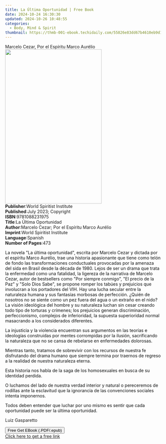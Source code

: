 ```yaml
---
title: La Última Oportunidad | Free Book
date: 2024-10-24 16:30:30
updated: 2024-10-26 10:48:55
categories:
  - Body, Mind & Spirit
thumbnail: https://thmb-001-ebook.techidaily.com/55826e83dd67b4610eb9d175091aa6410b7ce20adb86893e1b263d95bdb7b802.jpg
---
```

<main id="book-container">
  <div class="flex flex-col">
    <div class="book-brief flex-1 py-6 px-4 sm:p-6 md:py-10 md:px-8">
      <!-- brief-->
      <div class="book-brief-main">
        Marcelo Cezar, Por el Espíritu Marco Aurélio
      </div>
    </div>
    <div
      class="book-meta-info flex-1 grid gap-4 col-start-1 col-end-3 row-start-1 sm:mb-6 sm:grid-cols-4 lg:gap-6 lg:col-start-2 lg:row-end-6 lg:row-span-6 lg:mb-0"
    >
      <div
        class="book-meta-info-left place-content-center mt-4 p-4 text-sm leading-6 col-start-2 col-span-2 dark:text-slate-400"
      >
        <img
          class="w-full h-500 object-cover rounded-lg sm:h-255 sm:col-span-2 lg:col-span-full"
          src="https://img-001-ebook.techidaily.com/b2fded7c1aa7ad45eb603d5d285ccf9b6863c250ec0431dbfef893b140123b1e.jpg"
          alt=""
          width="312"
          height="500"
        />
      </div>
      <div
        class="book-meta-info-right mt-2 col-start-1 row-start-2 col-span-3 self-center"
      >
        <!-- meta data  -->
        <div class="flex flex-col px-4 md:px-8">
          <div class="flex-1">
            <strong>Publisher</strong>:<span class="px-2"
              >World Spiritist Institute</span
            >
          </div>
          <div class="flex-1">
            <strong>Published</strong>:<span class="px-2"
              >July 2023; Copyright</span
            >
          </div>
          <div class="flex-1">
            <strong>ISBN</strong>:<span class="px-2">9781088231975</span>
          </div>
          <div class="flex-1">
            <strong>Title</strong>:<span class="px-2"
              >La Última Oportunidad</span
            >
          </div>
          <div class="flex-1">
            <strong>Author</strong>:<span class="px-2"
              >Marcelo Cezar; Por el Espíritu Marco Aurélio</span
            >
          </div>
          <div class="flex-1">
            <strong>Imprint</strong>:<span class="px-2"
              >World Spiritist Institute</span
            >
          </div>
          <div class="flex-1">
            <strong>Language</strong>:<span class="px-2">Spanish</span>
          </div>
          <div class="flex-1">
            <strong>Number of Pages</strong>:<span class="px-2">473</span>
          </div>
        </div>
      </div>
    </div>
    <div class="book-description flex-1 py-6 px-4 sm:p-6 md:py-10 md:px-8">
      <div class="book-description-main">
        <div accordion-content="" id="description">
          <p>
            <span style="color: rgb(15, 17, 17)"
              >La novela "La última oportunidad", escrita por Marcelo Cezar y
              dictada por el espíritu Marco Aurélio, trae una historia
              apasionante que tiene como telón de fondo las transformaciones
              conductuales provocadas por la amenaza del sida en Brasil desde la
              década de 1980. Lejos de ser un drama que trata la enfermedad como
              una fatalidad, la ligereza de la narrativa de Marcelo Cezar, autor
              de bestsellers como "Por siempre conmigo", "El precio de la Paz" y
              "Solo Dios Sabe", se propone romper los tabúes y prejuicios que
              involucran a los portadores del VIH. Hay una lucha secular entre
              la naturaleza humana y sus fantasías morbosas de perfección.
              ¿Quién de nosotros no se siente como un pez fuera del agua o un
              extraño en el nido? La visión ideológica del hombre y su
              naturaleza luchan sin cesar creando todo tipo de torturas y
              crímenes; los prejuicios generan discriminación, perfeccionismo,
              complejos de inferioridad, la supuesta superioridad normal
              masacrando a los considerados diferentes.</span
            >
          </p>
          <p>
            <span style="color: rgb(15, 17, 17)"
              >La injusticia y la violencia encuentran sus argumentos en las
              teorías e ideologías construidas por mentes corrompidas por la
              ilusión, sacrificando la naturaleza que no se cansa de rebelarse
              en enfermedades dolorosas.</span
            >
          </p>
          <p>
            <span style="color: rgb(15, 17, 17)"
              >Mientras tanto, tratamos de sobrevivir con los recursos de
              nuestra fe disfrutando del drama humano que siempre termina por
              traernos de regreso a la realidad de nuestra naturaleza
              eterna.</span
            >
          </p>
          <p>
            <span style="color: rgb(15, 17, 17)"
              >Esta historia nos habla de la saga de los homosexuales en busca
              de su identidad perdida.</span
            >
          </p>
          <p>
            <span style="color: rgb(15, 17, 17)"
              >O luchamos del lado de nuestra verdad interior y natural o
              pereceremos de rodillas ante la esclavitud que la ignorancia de
              las convenciones sociales intenta imponernos.</span
            >
          </p>
          <p>
            <span style="color: rgb(15, 17, 17)"
              >Todos deben entender que luchar por uno mismo es sentir que cada
              oportunidad puede ser la última oportunidad.</span
            >
          </p>
          <p>Luiz Gasparetto</p>
        </div>
        <div class="accordion-fader"></div>
      </div>
    </div>
    <div class="book-excerpts flex-1 py-6 px-4 sm:p-6 md:py-10 md:px-8"></div>
    <div
      class="book-about-author flex-1 py-6 px-4 sm:p-6 md:py-10 md:px-8"
    ></div>
    <div class="book-free-get flex-1 py-6 px-4 sm:p-6 md:py-10 md:px-8">
      <button
        id="btn-free-get"
        class="bg-blue-500 hover:bg-blue-700 text-white font-bold py-2 px-4 rounded"
      >
        Free Get EBook (.PDF/.epub)
      </button>
      <div id="countdown-display" class="px-2 text-lg mt-2"></div>
      <a
        id="free-link"
        class="hidden bg-blue-500 hover:bg-blue-700 text-white font-bold py-2 px-4 rounded"
        href="https://www.ebooks.com/en-us/book/210970176/la-ltima-oportunidad/marcelo-cezar/"
        target="_blank"
        >Click here to get a free link</a
      >
    </div>
    <script>
      let countdownTime = 0;
      let countdownInterval = null;
      document
        .getElementById('btn-free-get')
        .addEventListener('click', startCountdown);
      function startCountdown() {
        countdownTime = new Date().getTime() + 60000 * 3;
        countdownInterval = setInterval(updateCountdown, 1000);
        document.getElementById('btn-free-get').disabled = true;
        document
          .getElementById('btn-free-get')
          .classList.add('bg-gray-500', 'cursor-not-allowed');
      }
      function updateCountdown() {
        let currentTime = new Date().getTime();
        let timeLeft = countdownTime - currentTime;
        let secondsLeft = Math.floor(timeLeft / 1000);
        document.getElementById('countdown-display').innerHTML =
          `Remaining time: ${secondsLeft} seconds.`;
        if (secondsLeft <= 0) {
          clearInterval(countdownInterval);
          document.getElementById('btn-free-get').classList.add('hidden');
          document.getElementById('free-link').classList.remove('hidden');
          document.getElementById('countdown-display').innerHTML = '';
        }
      }
    </script>
  </div>
</main>

